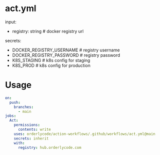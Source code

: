 # act.yml
input:
- registry: string # docker registry url

secrets:
- DOCKER_REGISTRY_USERNAME # registry username
- DOCKER_REGISTRY_PASSWORD # registry password
- K8S_STAGING # k8s config for staging
- K8S_PROD # k8s config for production

# Usage
```yaml
on:
  push:
    branches:
      - main
jobs:
  Act:
    permissions:
      contents: write
    uses: orderlycode/action-workflows/.github/workflows/act.yml@main
    secrets: inherit
    with:
      registry: hub.orderlycode.com
```
